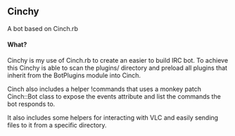 ## Cinchy ##

A bot based on Cinch.rb

#### What? ####

Cinchy is my use of Cinch.rb to create an easier to build IRC bot. To achieve this Cinchy is able to scan the plugins/ directory and preload all plugins that inherit from the BotPlugins module into Cinch.

Cinch also includes a helper !commands that uses a monkey patch Cinch::Bot class to expose the events attribute and list the commands the bot responds to.

It also includes some helpers for interacting with VLC and easily sending files to it from a specific directory.